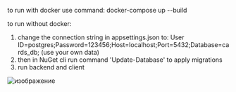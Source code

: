 to run with docker use command: docker-compose up --build

to run without docker: 
1. change the connection string in appsettings.json to: User ID=postgres;Password=123456;Host=localhost;Port=5432;Database=cards_db; (use your own data)
2. then in NuGet cli run command 'Update-Database' to apply migrations
3. run backend and client

![изображение](https://github.com/graphFatigue/First_App/assets/94828251/142233f4-8da3-4a47-bc86-2325260f2aa5)

